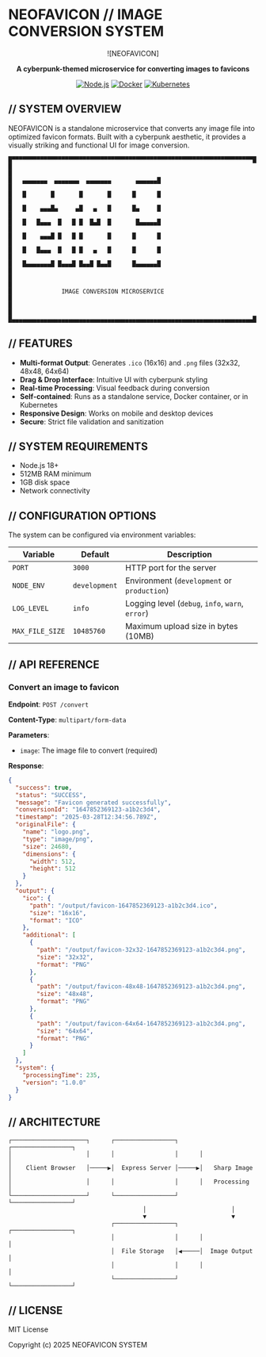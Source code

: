 # NEOFAVICON // IMAGE CONVERSION SYSTEM

<div align="center">
  
![NEOFAVICON]

**A cyberpunk-themed microservice for converting images to favicons**

[![Node.js](https://img.shields.io/badge/NODE.JS-18+-1cd67a.svg?style=for-the-badge&logo=node.js&logoColor=white&labelColor=101010)](https://nodejs.org)
[![Docker](https://img.shields.io/badge/DOCKER-READY-2496ED.svg?style=for-the-badge&logo=docker&logoColor=white&labelColor=101010)](https://docker.com)
[![Kubernetes](https://img.shields.io/badge/K8S-DEPLOYED-326CE5.svg?style=for-the-badge&logo=kubernetes&logoColor=white&labelColor=101010)](https://kubernetes.io)

</div>

## // SYSTEM OVERVIEW

NEOFAVICON is a standalone microservice that converts any image file into optimized favicon formats. Built with a cyberpunk aesthetic, it provides a visually striking and functional UI for image conversion.

```
█▀▀▀▀▀▀▀▀▀▀▀▀▀▀▀▀▀▀▀▀▀▀▀▀▀▀▀▀▀▀▀▀▀▀▀▀▀▀▀▀▀▀▀▀▀▀▀▀▀▀▀▀▀▀▀▀▀▀▀▀▀▀▀▀▀▀▀▀█
█                                                                      █
█   ▄▄▄▄▄▄▄  ▄▄▄▄▄▄▄  ▄▄▄▄▄▄▄       ▄▄▄▄▄▄█                           █
█   █       █       █       █      █      █                           █
█   █    ▄▄▄█▄     ▄█   ▄   █      █▄     █                           █
█   █   █▄▄▄  █   █ █  █▄█  █       █▄▄▄▄▄█                           █
█   █    ▄▄▄█ █   █ █       █      █      █                           █
█   █   █▄▄▄  █   █ █   ▄   █      █      █                           █
█   █▄▄▄▄▄▄▄█ █▄▄▄█ █▄▄█ █▄▄█      █▄▄▄▄▄▄█                           █
█                                                                      █
█              IMAGE CONVERSION MICROSERVICE                           █
█                                                                      █
█▄▄▄▄▄▄▄▄▄▄▄▄▄▄▄▄▄▄▄▄▄▄▄▄▄▄▄▄▄▄▄▄▄▄▄▄▄▄▄▄▄▄▄▄▄▄▄▄▄▄▄▄▄▄▄▄▄▄▄▄▄▄▄▄▄▄▄▄█
```

## // FEATURES

- **Multi-format Output**: Generates `.ico` (16x16) and `.png` files (32x32, 48x48, 64x64)
- **Drag & Drop Interface**: Intuitive UI with cyberpunk styling
- **Real-time Processing**: Visual feedback during conversion
- **Self-contained**: Runs as a standalone service, Docker container, or in Kubernetes
- **Responsive Design**: Works on mobile and desktop devices
- **Secure**: Strict file validation and sanitization

## // SYSTEM REQUIREMENTS

- Node.js 18+
- 512MB RAM minimum
- 1GB disk space
- Network connectivity

## // CONFIGURATION OPTIONS

The system can be configured via environment variables:

| Variable | Default | Description |
|----------|---------|-------------|
| `PORT` | `3000` | HTTP port for the server |
| `NODE_ENV` | `development` | Environment (`development` or `production`) |
| `LOG_LEVEL` | `info` | Logging level (`debug`, `info`, `warn`, `error`) |
| `MAX_FILE_SIZE` | `10485760` | Maximum upload size in bytes (10MB) |

## // API REFERENCE

### Convert an image to favicon

**Endpoint**: `POST /convert`

**Content-Type**: `multipart/form-data`

**Parameters**:
- `image`: The image file to convert (required)

**Response**:
```json
{
  "success": true,
  "status": "SUCCESS",
  "message": "Favicon generated successfully",
  "conversionId": "1647852369123-a1b2c3d4",
  "timestamp": "2025-03-28T12:34:56.789Z",
  "originalFile": {
    "name": "logo.png",
    "type": "image/png",
    "size": 24680,
    "dimensions": {
      "width": 512,
      "height": 512
    }
  },
  "output": {
    "ico": {
      "path": "/output/favicon-1647852369123-a1b2c3d4.ico",
      "size": "16x16",
      "format": "ICO"
    },
    "additional": [
      {
        "path": "/output/favicon-32x32-1647852369123-a1b2c3d4.png",
        "size": "32x32",
        "format": "PNG"
      },
      {
        "path": "/output/favicon-48x48-1647852369123-a1b2c3d4.png",
        "size": "48x48",
        "format": "PNG"
      },
      {
        "path": "/output/favicon-64x64-1647852369123-a1b2c3d4.png",
        "size": "64x64",
        "format": "PNG"
      }
    ]
  },
  "system": {
    "processingTime": 235,
    "version": "1.0.0"
  }
}
```


## // ARCHITECTURE

```
┌─────────────────────┐      ┌─────────────────┐      ┌─────────────────┐
│                     │      │                 │      │                 │
│    Client Browser   │─────▶│  Express Server │─────▶│   Sharp Image   │
│                     │      │                 │      │   Processing    │
└─────────────────────┘      └─────────────────┘      └─────────────────┘
                                      │                        │
                                      ▼                        ▼
                             ┌─────────────────┐      ┌─────────────────┐
                             │                 │      │                 │
                             │  File Storage   │◀─────│  Image Output   │
                             │                 │      │                 │
                             └─────────────────┘      └─────────────────┘
```

## // LICENSE

MIT License

Copyright (c) 2025 NEOFAVICON SYSTEM